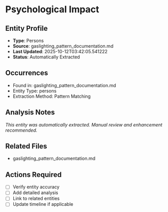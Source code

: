 # Psychological Impact

## Entity Profile
- **Type**: Persons
- **Source**: gaslighting_pattern_documentation.md
- **Last Updated**: 2025-10-12T03:42:05.541222
- **Status**: Automatically Extracted

## Occurrences
- Found in: gaslighting_pattern_documentation.md
- Entity Type: persons
- Extraction Method: Pattern Matching

## Analysis Notes
*This entity was automatically extracted. Manual review and enhancement recommended.*

## Related Files
- gaslighting_pattern_documentation.md

## Actions Required
- [ ] Verify entity accuracy
- [ ] Add detailed analysis
- [ ] Link to related entities
- [ ] Update timeline if applicable
